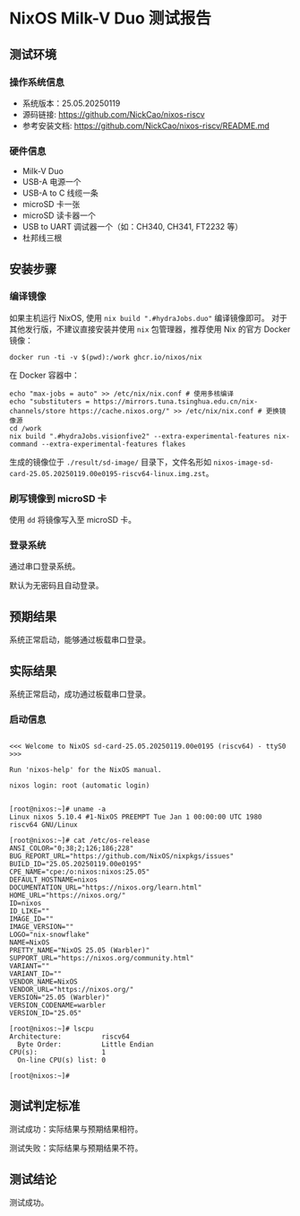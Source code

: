 # NixOS Milk-V Duo 测试报告

## 测试环境

### 操作系统信息

- 系统版本：25.05.20250119
- 源码链接: https://github.com/NickCao/nixos-riscv
- 参考安装文档: https://github.com/NickCao/nixos-riscv/README.md

### 硬件信息

- Milk-V Duo
- USB-A 电源一个
- USB-A to C 线缆一条
- microSD 卡一张
- microSD 读卡器一个
- USB to UART 调试器一个（如：CH340, CH341, FT2232 等）
- 杜邦线三根

## 安装步骤

### 编译镜像

如果主机运行 NixOS, 使用 `nix build ".#hydraJobs.duo"` 编译镜像即可。
对于其他发行版，不建议直接安装并使用 `nix` 包管理器，推荐使用 Nix 的官方 Docker 镜像： 

```shell
docker run -ti -v $(pwd):/work ghcr.io/nixos/nix
```

在 Docker 容器中：

```shell
echo "max-jobs = auto" >> /etc/nix/nix.conf # 使用多核编译
echo "substituters = https://mirrors.tuna.tsinghua.edu.cn/nix-channels/store https://cache.nixos.org/" >> /etc/nix/nix.conf # 更换镜像源
cd /work
nix build ".#hydraJobs.visionfive2" --extra-experimental-features nix-command --extra-experimental-features flakes
```

生成的镜像位于 `./result/sd-image/` 目录下，文件名形如 `nixos-image-sd-card-25.05.20250119.00e0195-riscv64-linux.img.zst`。

### 刷写镜像到 microSD 卡

使用 `dd` 将镜像写入至 microSD 卡。

### 登录系统

通过串口登录系统。

默认为无密码且自动登录。

## 预期结果

系统正常启动，能够通过板载串口登录。

## 实际结果

系统正常启动，成功通过板载串口登录。

### 启动信息

```log

<<< Welcome to NixOS sd-card-25.05.20250119.00e0195 (riscv64) - ttyS0 >>>

Run 'nixos-help' for the NixOS manual.

nixos login: root (automatic login)


[root@nixos:~]# uname -a
Linux nixos 5.10.4 #1-NixOS PREEMPT Tue Jan 1 00:00:00 UTC 1980 riscv64 GNU/Linux

[root@nixos:~]# cat /etc/os-release
ANSI_COLOR="0;38;2;126;186;228"
BUG_REPORT_URL="https://github.com/NixOS/nixpkgs/issues"
BUILD_ID="25.05.20250119.00e0195"
CPE_NAME="cpe:/o:nixos:nixos:25.05"
DEFAULT_HOSTNAME=nixos
DOCUMENTATION_URL="https://nixos.org/learn.html"
HOME_URL="https://nixos.org/"
ID=nixos
ID_LIKE=""
IMAGE_ID=""
IMAGE_VERSION=""
LOGO="nix-snowflake"
NAME=NixOS
PRETTY_NAME="NixOS 25.05 (Warbler)"
SUPPORT_URL="https://nixos.org/community.html"
VARIANT=""
VARIANT_ID=""
VENDOR_NAME=NixOS
VENDOR_URL="https://nixos.org/"
VERSION="25.05 (Warbler)"
VERSION_CODENAME=warbler
VERSION_ID="25.05"

[root@nixos:~]# lscpu
Architecture:          riscv64
  Byte Order:          Little Endian
CPU(s):                1
  On-line CPU(s) list: 0

[root@nixos:~]#
```

## 测试判定标准

测试成功：实际结果与预期结果相符。

测试失败：实际结果与预期结果不符。

## 测试结论

测试成功。
